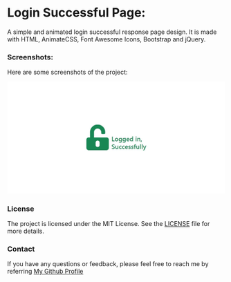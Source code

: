 # Login Successful Page:

A simple and animated login successful response page design. 
It is made with HTML, AnimateCSS, Font Awesome Icons, Bootstrap and jQuery.

### Screenshots:
Here are some screenshots of the project:

![Screenshot 1](./screenshots/screen1.jpg)

### License

The project is licensed under the MIT License. See the [LICENSE](../../LICENSE) file for more details.

### Contact

If you have any questions or feedback, please feel free to reach me by referring [My Github Profile](https://github.com/ag-sanjjeev/)
